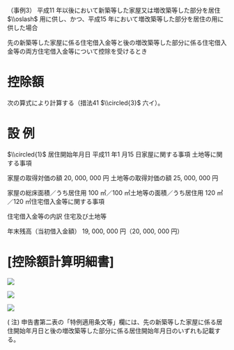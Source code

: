 （事例3） 平成11 年以後において新築等した家屋又は増改築等した部分を居住 $\\oslash$ 用に供し、かつ、平成15 年において増改築等した部分を居住の用に供した場合

先の新築等した家屋に係る住宅借入金等と後の増改築等した部分に係る住宅借入金等の両方住宅借入金等について控除を受けるとき

# 控除額

次の算式により計算する（措法41 $\\circled{3}$ 六イ）。

# 設 例

$\\circled{1}$ 居住開始年月日 平成11 年1 月15 日家屋に関する事項 土地等に関する事項

家屋の取得対価の額 20, 000, 000 円 土地等の取得対価の額 25, 000, 000 円

家屋の総床面積／うち居住用 100 ㎡／100 ㎡土地等の面積／うち居住用 120 ㎡／120 ㎡住宅借入金等に関する事項

住宅借入金等の内訳 住宅及び土地等

年末残高（当初借入金額） 19, 000, 000 円（20, 000, 000 円）

# \[控除額計算明細書\]

![](https://www.nta.go.jp/tmp/71098f1b-94af-4717-bd7d-b80a82260349/images/dcd52cd3bb1efa1e7a0f42e5227b691b190173fa4b1c949f5fb7bf1383fdc75b.jpg)

![](https://www.nta.go.jp/tmp/71098f1b-94af-4717-bd7d-b80a82260349/images/e63a565834f96bf62b6467fc0d45b207721a7ab7e8acb625c9d3fdffdb7005eb.jpg)

![](https://www.nta.go.jp/tmp/71098f1b-94af-4717-bd7d-b80a82260349/images/5659c53dbd02a96a2c1d8d01cab1528abefdabffd162eeead4ac609dde075fd0.jpg)

( 注) 申告書第二表の「特例適用条文等」欄には、先の新築等した家屋に係る居住開始年月日と後の増改築等した部分に係る居住開始年月日のいずれも記載する。
